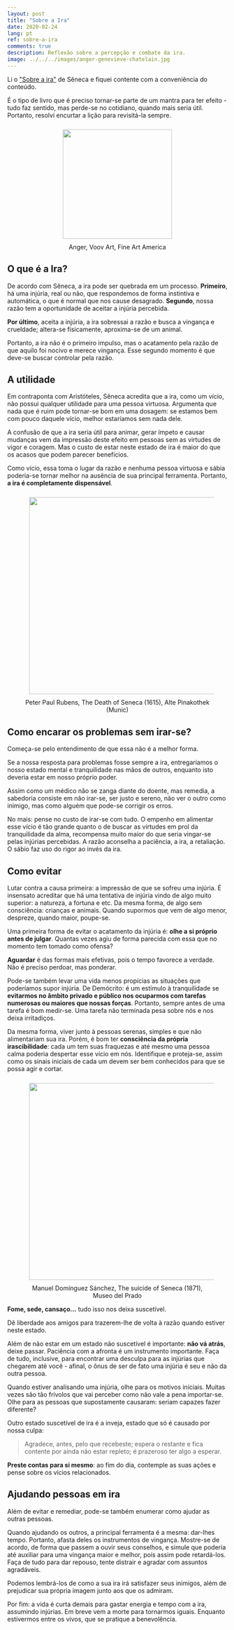 ```yaml
---
layout: post
title: "Sobre a Ira"
date: 2020-02-24
lang: pt
ref: sobre-a-ira
comments: true
description: Reflexão sobre a percepção e combate da ira.
image: ../../../images/anger-genevieve-chatelain.jpg
---
```


Li o ["Sobre a ira"](https://amzn.to/2w1a9Gq) de Sêneca e fiquei contente com a conveniência do conteúdo.

É o tipo de livro que é preciso tornar-se parte de um mantra para ter efeito - tudo faz sentido, mas perde-se no cotidiano, quando mais seria útil. Portanto, resolvi encurtar a lição para revisitá-la sempre.

<div align="center">
<figure>
<a href="https://fineartamerica.com/featured/anger-genevieve-chatelain.html">
		<img  style="width:250px;margin:10px" src="../../../images/anger-genevieve-chatelain.jpg"/>
	</a>
	<figcaption>Anger, Voov Art, Fine Art America</figcaption>
</figure>
</div>

## O que é a Ira?

De acordo com Sêneca, a ira pode ser quebrada em um processo. **Primeiro**, há uma injúria, real ou não, que respondemos de forma instintiva e automática, o que é normal que nos cause desagrado. **Segundo**, nossa razão tem a oportunidade de aceitar a injúria percebida.

**Por último**, aceita a injúria, a ira sobressai a razão e busca a vingança e crueldade; altera-se fisicamente, aproxima-se de um animal.

Portanto, a ira não é o primeiro impulso, mas o acatamento pela razão de que aquilo foi nocivo e merece vingança. Esse segundo momento é que deve-se buscar controlar pela razão.

## A utilidade

Em contraponta com Aristóteles, Sêneca acredita que a ira, como um vício, não possui qualquer utilidade para uma pessoa virtuosa. Argumenta que nada que é ruim pode tornar-se bom em uma dosagem: se estamos bem com pouco daquele vício, melhor estaríamos sem nada dele.

A confusão de que a ira seria útil para animar, gerar ímpeto e causar mudanças vem da impressão deste efeito em pessoas sem as virtudes de vigor e coragem. Mas o custo de estar neste estado de ira é maior do que os acasos que podem parecer benefícios.

Como vício, essa toma o lugar da razão e nenhuma pessoa virtuosa e sábia poderia-se tornar melhor na ausência de sua principal ferramenta. Portanto, **a ira é completamente dispensável**.

<div align="center">
<figure>
		<img  style="width:450px;margin:10px" src="../../../images/seneca.jpg"/>
	<figcaption>Peter Paul Rubens, The Death of Seneca (1615), Alte Pinakothek (Munic)</figcaption>
</figure>
</div>

## Como encarar os problemas sem irar-se?

Começa-se pelo entendimento de que essa não é a melhor forma.

Se a nossa resposta para problemas fosse sempre a ira, entregaríamos o nosso estado mental e tranquilidade nas mãos de outros, enquanto isto deveria estar em nosso próprio poder.

Assim como um médico não se zanga diante do doente, mas remedia, a sabedoria consiste em não irar-se, ser justo e sereno, não ver o outro como inimigo, mas como alguém que pode-se corrigir os erros.

No mais: pense no custo de irar-se com tudo. O empenho em alimentar esse vício é tão grande quanto o de buscar as virtudes em prol da tranquilidade da alma, recompensa muito maior do que seria vingar-se pelas injúrias percebidas. A razão aconselha a paciência, a ira, a retaliação. O sábio faz uso do rigor ao invés da ira.

## Como evitar

Lutar contra a causa primeira: a impressão de que se sofreu uma injúria. É insensato acreditar que há uma tentativa de injúria vindo de algo muito superior: a natureza, a fortuna e etc. Da mesma forma, de algo sem consciência: crianças e animais. Quando supormos que vem de algo menor, despreze, quando maior, poupe-se.

Uma primeira forma de evitar o acatamento da injúria é: **olhe a si próprio antes de julgar**. Quantas vezes agiu de forma parecida com essa que no momento tem tomado como ofensa?

**Aguardar** é das formas mais efetivas, pois o tempo favorece a verdade. Não é preciso perdoar, mas ponderar.

Pode-se também levar uma vida menos propícias as situações que poderíamos supor injúria. De Demócrito: é um estímulo à tranquilidade se **evitarmos no âmbito privado e público nos ocuparmos com tarefas numerosas ou maiores que nossas forças**. Portanto, sempre antes de uma tarefa é bom medir-se. Uma tarefa não terminada pesa sobre nós e nos deixa irritadiços.

Da mesma forma, viver junto à pessoas serenas, simples e que não alimentariam sua ira. Porém, é bom ter **consciência da própria irascibilidade**: cada um tem suas fraquezas e até mesmo uma pessoa calma poderia despertar esse vício em nós. Identifique e proteja-se, assim como os sinais iniciais de cada um devem ser bem conhecidos para que se possa agir e cortar.

<div align="center">
<figure>
		<img  style="width:450px;margin:10px" src="../../../images/Manuel_Domínguez_Sánchez_-_El_suicidio_de_Séneca.jpg"/>
	<figcaption>Manuel Domínguez Sánchez, The suicide of Seneca (1871), Museo del Prado</figcaption>
</figure>
</div>

**Fome, sede, cansaço...** tudo isso nos deixa suscetível.

Dê liberdade aos amigos para trazerem-lhe de volta à razão quando estiver neste estado.

Além de não estar em um estado não suscetível é importante: **não vá atrás**, deixe passar. Paciência com a afronta é um instrumento importante. Faça de tudo, inclusive, para encontrar uma desculpa para as injúrias que chegarem até você - afinal, o ônus de ser de fato uma injúria é seu e não da outra pessoa.

Quando estiver analisando uma injúria, olhe para os motivos iniciais. Muitas vezes são tão frívolos que vai perceber como não vale a pena importar-se. Olhe para as pessoas que supostamente causaram: seriam capazes fazer diferente?

Outro estado suscetível de ira é a inveja, estado que só é causado por nossa culpa:

> Agradece, antes, pelo que recebeste; espera o restante e fica contente por ainda não estar repleto; é prazeroso ter algo a esperar.

**Preste contas para si mesmo**: ao fim do dia, contemple as suas ações e pense sobre os vícios relacionados.

## Ajudando pessoas em ira

Além de evitar e remediar, pode-se também enumerar como ajudar as outras pessoas.

Quando ajudando os outros, a principal ferramenta é a mesma: dar-lhes tempo. Portanto, afasta deles os instrumentos de vingança. Mostre-se de acordo, de forma que passem a ouvir seus conselhos, e simule que poderia até auxiliar para uma vingança maior e melhor, pois assim pode retardá-los. Faça de tudo para dar repouso, tente distrair e agradar com assuntos agradáveis.

Podemos lembrá-los de como a sua ira irá satisfazer seus inimigos, além de prejudicar sua própria imagem junto aos que os admiram.

Por fim: a vida é curta demais para gastar energia e tempo com a ira, assumindo injúrias. Em breve vem a morte para tornarmos iguais. Enquanto estivermos entre os vivos, que se pratique a benevolência.
